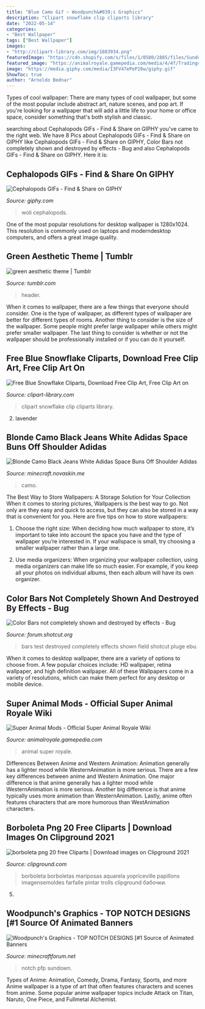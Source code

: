 ```yaml
---
title: "Blue Camo Gif ~ Woodpunch&#039;s Graphics"
description: "Clipart snowflake clip cliparts library"
date: "2022-05-14"
categories:
- "Best Wallpaper"
tags: ["Best Wallpaper"]
images:
- "http://clipart-library.com/img/1883934.png"
featuredImage: "https://cdn.shopify.com/s/files/1/0580/2885/files/Sundown-Discord-Profile-Picture.gif?v=1584233351"
featured_image: "https://animalroyale.gamepedia.com/media/4/4f/Tradingcards_06_PoTeTo.gif"
image: "https://media.giphy.com/media/I3FV47ePeP28w/giphy.gif"
ShowToc: true
author: "Arnoldo Bednar"
---
```



Types of cool wallpaper:
There are many types of cool wallpaper, but some of the most popular include abstract art, nature scenes, and pop art. If you're looking for a wallpaper that will add a little life to your home or office space, consider something that's both stylish and classic.

	

		
searching about Cephalopods GIFs - Find &amp; Share on GIPHY you've came to the right web. We have 8 Pics about Cephalopods GIFs - Find &amp; Share on GIPHY like Cephalopods GIFs - Find &amp; Share on GIPHY, Color Bars not completely shown and destroyed by effects - Bug and also Cephalopods GIFs - Find &amp; Share on GIPHY. Here it is:
		
    
## Cephalopods GIFs - Find &amp; Share On GIPHY

<img loading=lazy src="https://media.giphy.com/media/I3FV47ePeP28w/giphy.gif" onerror="this.onerror=null;this.src='https://tse4.mm.bing.net/th?id=OIP.6-b_cLTSCZVZjW5DbVV_VAAAAA&amp;pid=15.1';" alt="Cephalopods GIFs - Find &amp; Share on GIPHY">

_Source: giphy.com_

>woli cephalopods. 

	

One of the most popular resolutions for desktop wallpaper is 1280x1024. This resolution is commonly used on laptops and moderndesktop computers, and offers a great image quality.

    
## Green Aesthetic Theme | Tumblr

<img loading=lazy src="https://78.media.tumblr.com/001c114f9d01e0d5b137d8646454fa5d/tumblr_oit7skBULz1spnyg9o1_500.png" onerror="this.onerror=null;this.src='https://tse1.mm.bing.net/th?id=OIP.0XNOwGzyHYT54kZPnlFhjgHaDt&amp;pid=15.1';" alt="green aesthetic theme | Tumblr">

_Source: tumblr.com_

>header. 

	

When it comes to wallpaper, there are a few things that everyone should consider. One is the type of wallpaper, as different types of wallpaper are better for different types of rooms. Another thing to consider is the size of the wallpaper. Some people might prefer large wallpaper while others might prefer smaller wallpaper. The last thing to consider is whether or not the wallpaper should be professionally installed or if you can do it yourself.

    
## Free Blue Snowflake Cliparts, Download Free Clip Art, Free Clip Art On

<img loading=lazy src="http://clipart-library.com/img/1883934.png" onerror="this.onerror=null;this.src='https://tse2.mm.bing.net/th?id=OIP.Jf28KYeOGGQGEAYxwZfDuAHaH4&amp;pid=15.1';" alt="Free Blue Snowflake Cliparts, Download Free Clip Art, Free Clip Art on">

_Source: clipart-library.com_

>clipart snowflake clip cliparts library. 

	

2. lavender 

    
## Blonde Camo Black Jeans White Adidas Space Buns Off Shoulder Adidas

<img loading=lazy src="https://lh3.googleusercontent.com/S7T5chu6zw28TpqM6AjrvbbcGuCDoX98vabPf8_r5th652-u8_CMe2eB_404uJNjq_sOkvxUo2NqQnRhrAtqaw=s500" onerror="this.onerror=null;this.src='https://tse1.mm.bing.net/th?id=OIP.cNuov3RvYrHBy_nRc0v-6AAAAA&amp;pid=15.1';" alt="Blonde Camo Black Jeans White Adidas Space Buns Off Shoulder Adidas">

_Source: minecraft.novaskin.me_

>camo. 

	

The Best Way to Store Wallpapers: A Storage Solution for Your Collection
When it comes to storing pictures, Wallpapers is the best way to go. Not only are they easy and quick to access, but they can also be stored in a way that is convenient for you. Here are five tips on how to store wallpapers:
1) Choose the right size: When deciding how much wallpaper to store, it’s important to take into account the space you have and the type of wallpaper you’re interested in. If your wallspace is small, try choosing a smaller wallpaper rather than a large one.

2) Use media organizers: When organizing your wallpaper collection, using media organizers can make life so much easier. For example, if you keep all your photos on individual albums, then each album will have its own organizer.

    
## Color Bars Not Completely Shown And Destroyed By Effects - Bug

<img loading=lazy src="https://forum.shotcut.org/uploads/default/original/2X/5/5bccbb8ee4a655f55a5774d145f9e1b36a7af8fb.png" onerror="this.onerror=null;this.src='https://tse2.mm.bing.net/th?id=OIP.1E0hIVg5OKWimm2X0OKXBQHaEj&amp;pid=15.1';" alt="Color Bars not completely shown and destroyed by effects - Bug">

_Source: forum.shotcut.org_

>bars test destroyed completely effects shown field shotcut pluge ebu. 

	

When it comes to desktop wallpaper, there are a variety of options to choose from. A few popular choices include: HD wallpaper, retina wallpaper, and high definition wallpaper. All of these Wallpapers come in a variety of resolutions, which can make them perfect for any desktop or mobile device. 

    
## Super Animal Mods - Official Super Animal Royale Wiki

<img loading=lazy src="https://animalroyale.gamepedia.com/media/4/4f/Tradingcards_06_PoTeTo.gif" onerror="this.onerror=null;this.src='https://tse4.mm.bing.net/th?id=OIP.WcWr6T1ULm_cc7hn9ryJBgHaKn&amp;pid=15.1';" alt="Super Animal Mods - Official Super Animal Royale Wiki">

_Source: animalroyale.gamepedia.com_

>animal super royale. 

	

Differences Between Anime and Western Animation: Animation generally has a lighter mood while WesternAnimation is more serious.
There are a few key differences between anime and Western Animation. One major difference is that anime generally has a lighter mood while WesternAnimation is more serious. Another big difference is that anime typically uses more animation than WesternAnimation. Lastly, anime often features characters that are more humorous than WestAnimation characters.

    
## Borboleta Png 20 Free Cliparts | Download Images On Clipground 2021

<img loading=lazy src="https://clipground.com/images/borboleta-png-9.png" onerror="this.onerror=null;this.src='https://tse4.mm.bing.net/th?id=OIP.gJJi_ihf29qHJrEar9xqIAHaHc&amp;pid=15.1';" alt="borboleta png 20 free Cliparts | Download images on Clipground 2021">

_Source: clipground.com_

>borboleta borboletas mariposas aquarela yopriceville papillons imagensemoldes farfalle pintar trolls clipground бабочки. 

	

5.

    
## Woodpunch&#039;s Graphics - TOP NOTCH DESIGNS [#1 Source Of Animated Banners

<img loading=lazy src="https://cdn.shopify.com/s/files/1/0580/2885/files/Sundown-Discord-Profile-Picture.gif?v=1584233351" onerror="this.onerror=null;this.src='https://tse2.mm.bing.net/th?id=OIP.yu8PduWuonG7K18MgrH7zAHaHa&amp;pid=15.1';" alt="Woodpunch&#039;s Graphics - TOP NOTCH DESIGNS [#1 Source of Animated Banners">

_Source: minecraftforum.net_

>notch pfp sundown. 

	

Types of Anime: Animation, Comedy, Drama, Fantasy, Sports, and more
Anime wallpaper is a type of art that often features characters and scenes from anime. Some popular anime wallpaper topics include Attack on Titan, Naruto, One Piece, and Fullmetal Alchemist.

